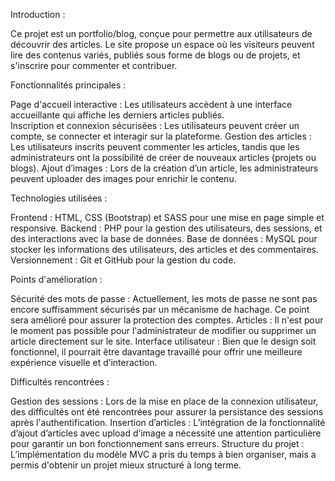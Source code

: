 Introduction :

Ce projet est un portfolio/blog, conçue pour permettre aux utilisateurs de découvrir des articles. Le site propose un espace où les visiteurs peuvent lire des contenus variés, publiés sous forme de blogs ou de projets, et s'inscrire pour commenter et contribuer.

Fonctionnalités principales :

Page d'accueil interactive : Les utilisateurs accèdent à une interface accueillante qui affiche les derniers articles publiés. <br>
Inscription et connexion sécurisées : Les utilisateurs peuvent créer un compte, se connecter et interagir sur la plateforme.
Gestion des articles : Les utilisateurs inscrits peuvent commenter les articles, tandis que les administrateurs ont la possibilité de créer de nouveaux articles (projets ou blogs).
Ajout d’images : Lors de la création d’un article, les administrateurs peuvent uploader des images pour enrichir le contenu.

Technologies utilisées :

Frontend : HTML, CSS (Bootstrap) et SASS pour une mise en page simple et responsive.
Backend : PHP pour la gestion des utilisateurs, des sessions, et des interactions avec la base de données.
Base de données : MySQL pour stocker les informations des utilisateurs, des articles et des commentaires.
Versionnement : Git et GitHub pour la gestion du code.

Points d'amélioration :

Sécurité des mots de passe : Actuellement, les mots de passe ne sont pas encore suffisamment sécurisés par un mécanisme de hachage. Ce point sera amélioré pour assurer la protection des comptes.
Articles : Il n'est pour le moment pas possible pour l'administrateur de modifier ou supprimer un article directement sur le site.
Interface utilisateur : Bien que le design soit fonctionnel, il pourrait être davantage travaillé pour offrir une meilleure expérience visuelle et d’interaction.

Difficultés rencontrées : 

Gestion des sessions : Lors de la mise en place de la connexion utilisateur, des difficultés ont été rencontrées pour assurer la persistance des sessions après l'authentification.
Insertion d’articles : L’intégration de la fonctionnalité d’ajout d’articles avec upload d’image a nécessité une attention particulière pour garantir un bon fonctionnement sans erreurs.
Structure du projet : L’implémentation du modèle MVC a pris du temps à bien organiser, mais a permis d'obtenir un projet mieux structuré à long terme.
